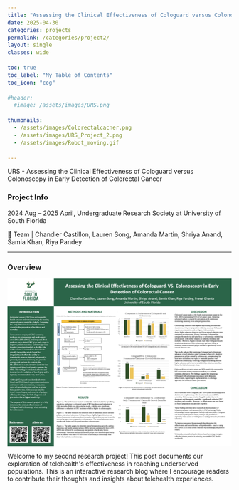 ```yaml
---
title: "Assessing the Clinical Effectiveness of Cologuard versus Colonoscopy in Early Detection of Colorectal Cancer"
date: 2025-04-30
categories: projects
permalink: /categories/project2/
layout: single
classes: wide

toc: true
toc_label: "My Table of Contents"
toc_icon: "cog"

#header:
  #image: /assets/images/URS.png

thumbnails:
  - /assets/images/Colorectalcacner.png
  - /assets/images/URS_Project_2.png
  - /assets/images/Robot_moving.gif

---
```


URS - Assessing the Clinical Effectiveness of Cologuard versus Colonoscopy in Early Detection of Colorectal Cancer

### Project Info

2024 Aug – 2025 April, Undergraduate Research Society at University of South Florida 


🔬 Team | Chandler Castillon, Lauren Song, Amanda Martin, Shriya Anand, Samia Khan, Riya Pandey

---



### Overview

<div style="display: flex; justify-content: space-around;">
    <img src="/assets/images/URS_Project_2.png" alt="Research Poster" width="100%" />
</div>


Welcome to my second research project! This post documents our exploration of telehealth's effectiveness in reaching underserved populations. This is an interactive research blog where I encourage readers to contribute their thoughts and insights about telehealth experiences.
